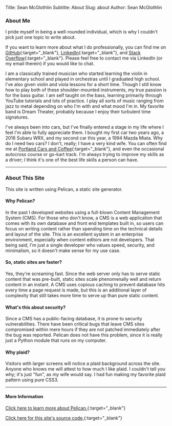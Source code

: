 Title: Sean McGlothlin
Subtitle: About
Slug: about
Author: Sean McGlothlin

### About Me

I pride myself in being a well-rounded individual, which is why I couldn't pick just one topic to write about.

If you want to learn more about what I do professionally, you can find me on [GitHub](https://github.com/McGlothlin){:target="_blank"}, [LinkedIn](https://www.linkedin.com/in/smcglothlin){:target="_blank"}, and [Stack Overflow](https://stackoverflow.com/users/5472966/mcglothlin){:target="_blank"}. Please feel free to contact me via LinkedIn (or my email therein) if you would like to chat.

I am a classically trained musician who started learning the violin in elementary school and played in orchestras until I graduated high school. I've also given violin and viola lessons for a short time. Though I still know how to play both of these shoulder-mounted instruments, my true passion is for the bass guitar. I am self taught on the bass, learning primarily through YouTube tutorials and lots of practice. I play all sorts of music ranging from jazz to metal depending on who I'm with and what mood I'm in. My favorite band is Dream Theater, probably because I enjoy their turbulent time signatures.

I've always been into cars, but I've finally entered a stage in my life where I feel I'm able to fully appreciate them. I bought my first car two years ago, a 2016 Subaru WRX, and my second car this year, a 1994 Mazda Miata. Why do I need two cars? I don't, really; I have a very kind wife. You can often find me at [Portland Cars and Coffee](http://www.portlandcarsandcoffee.com/){:target="_blank"}, and even the occasional autocross course or go-kart track. I'm always trying to improve my skills as a driver; I think it's one of the best life skills a person can have.

------------------

### About This Site

This site is written using Pelican, a static site generator.

#### Why Pelican?

In the past I developed websites using a full-blown Content Management System (CMS). For those who don't know, a CMS is a web application that comes with its own database and front end templates built in, so users can focus on writing content rather than spending time on the technical details and layout of the site. This is an excellent system in an enterprise environment, especially when content editors are not developers. That being said, I'm just a single developer who values speed, security, and minimalism, so it doesn't make sense for my use case.

#### So, static sites are faster?

Yes, they're screaming fast. Since the web server only has to serve static content that was pre-built, static sites scale phenomenally well and return content in an instant. A CMS uses copious caching to prevent database hits every time a page request is made, but this is an additional layer of complexity that still takes more time to serve up than pure static content.

#### What's this about security?

Since a CMS has a public-facing database, it is prone to security vulnerabilities. There have been critical bugs that leave CMS sites compromised within mere hours if they are not patched immediately after the bug was reported. Pelican does not have this problem, since it is really just a Python module that runs on my computer.

#### Why plaid?

Visitors with larger screens will notice a plaid background across the site. Anyone who knows me will attest to how much I like plaid. I couldn't tell you why; it's just "fun", as my wife would say. I had fun making my favorite plaid pattern using pure CSS3.

--------------------

#### More Information

[Click here to learn more about Pelican.](https://blog.getpelican.com){:target="_blank"}

[Click here for this site's source code.](https://github.com/McGlothlin/pelican-site){:target="_blank"}